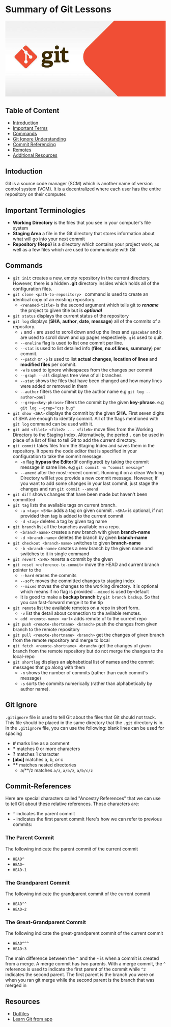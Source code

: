 Summary of Git Lessons
======================

![](git-header.jpg)

## Table of Content

 - [Introduction](#Introduction)
 - [Important Terms](#Important-Terminologies)
 - [Commands](#Commands)
 - [Git Ignore Understanding](#Git-Ignore)
 - [Commit Referencing](#Commit-References)
 - [Remotes](#Remotes)
 - [Additional Resources](#Resources)

## Intoduction
 Git is a source code manager (SCM) which is another name of version control system (VCM). It is a decentralized where each user has the entire repository on their computer.

## Important Terminologies
  - __Working Directory__ is the files that you see in your computer's file system
  - __Staging Area__ a file in the Git directory that stores information about what will go into your next commit
  - __Repository (Repo)__ is a directory which contains your project work, as well as a few files which are used to communicate with Git

## Commands
  - ```git init```
    creates a new, empty repository in the current directory. However, there is a hidden __.git__ directory insides which holds all of the configuration files.
  - ```git clone <path-to-repository> ```
    command is used to create an identical copy of an existing repository.
      - ``<renamed-title>`` is the second argument which tells git to __*rename*__ the project to given title but is __*optional*__
  - ```git status```
    displays the current status of the repository
  - ```git log```
    displays (__SHA__, __author__, __date__, __message__) all of the commits of a repository.
      - ```↓``` and ```↑``` are used to scroll down and up the lines and ```spacebar``` and ```b``` are used to scroll down and up pages respectively. ```q``` is used to quit.
      - ```--oneline``` flag is used to list one commit per line.
      - ```--stat``` is used to list detailed info (__files__, __no.of.lines__, __summary__) per commit.
      -  ```--patch``` or ```-p``` is used to list __actual changes__, __location of lines__ and __modified files__ per commit.
      - ```-w``` is used to ignore whitespaces from the changes per commit
      - ```--graph --all``` displays tree view of all branches
      - ```--stat``` shows the files that have been changed and how many lines were added or removed in them
      - ```--author``` filters the commit by the author name e.g ```git log --author=paul```
      - ```--grep=<key-phrase>``` filters the commit by the given __key-phrase__. e.g ```git log --grep="css bug"```
  - ```git show <SHA>```
    displays the commit by the given __SHA__. First seven digits of SHA are enough to identify commit. All of the flags mentioned with ```git log``` command can be used with it.
  - ```git add <file1> <file2> ... <fileN>```
    move files from the Working Directory to the Staging Index.
    Alternatively, the period ```.``` can be used in place of a list of files to tell Git to add the current directory.
  - ```git commit```
    takes files from the Staging Index and saves them in the repository. It opens the code editor that is specified in your configuration to take the commit message.
      - ```-m``` flag __bypass the Editor__(if configured) by taking the commit message in same line. e.g ```git commit -m "commit message"```
      - ```--amend``` alter the most-recent commit. Running it on a clean Working Directory will let you provide a new commit message. However, If you want to add some changes in your last commit, just stage the changes and run ```git commit --amend```
  - ```git diff```
    shows changes that have been made but haven't been committed
  - ```git tag```
    lists the available tags on current branch.
      - ```-a <tag> <SHA>``` adds a tag __<tag>__ on given commit __<SHA>__. ```<SHA>``` is optional, if not provided then tag is added to the current commit
      - ```-d <tag>``` deletes a tag by given tag __<tag>__ name
  - ```git branch```
    list all the branches available on a repo.
      - ```<branch-name>``` creates a new branch with given __branch-name__
      - ```-d <branch-name>``` deletes the branch by given __branch-name__
  - ```git checkout <branch-name>```
    switches to given __branch-name__
      - ```-b <branch-name>``` creates a new branch by the given name and switches to it in single command
  - ```git revert <SHA>```
    reverts a commit by the given __<SHA>__
  - ```git reset <reference-to-commit>```
    move the HEAD and current branch pointer to the __<referenced commit>__
    - ```--hard``` erases the commits
    - ```--soft``` moves the committed changes to staging index
    - ```--mixed``` moves the changes to the working directory. It is optional which means if no flag is provided ```--mixed``` is used by-default
    - It is good to make a __backup branch__ by ```git branch backup```. So that you can fast-forward merge it to the tip
  - ```git remote```
    list the available remotes on a repo in short form.
    - ```-v``` list the detail about connection to the avilable remotes.
    - ```add <remote-name> <url>``` adds remote of <remote-name> to the current repo
  - ```git push <remote-shortname> <branch>``` push the changes from given branch __<branch>__ to the remote repository __<remote-shorname>__
  - ```git pull <remote-shortname> <branch>``` get the changes of given branch __<branch>__ from the remote repository __<remote-shorname>__ and merge to local
  - ```git fetch <remote-shortname> <branch>``` get the changes of given branch __<branch>__ from the remote repository __<remote-shorname>__ but do not merge the changes to the local-repo
  - ```git shortlog```
    displays an alphabetical list of names and the commit messages that go along with them
    - ```-n``` shows the number of commits (rather than each commit's message)
    - ```-s``` sorts the commits numerically (rather than alphabetically by author name).


## Git Ignore
  ```.gitignore``` file is used to tell Git about the files that Git should not track. This file should be placed in the same directory that the ```.git``` directory is in.
  In the ```.gitignore``` file, you can use the following:
  blank lines can be used for spacing
  - __#__ marks line as a comment
  - __*__ matches 0 or more characters
  - __?__ matches 1 character
  - __[abc]__ matches a, b, _or_ c
  - __**__ matches nested directories
    - a/**/z matches
      ```a/z```,
      ```a/b/z```,
      ``a/b/c/z``

## Commit-References
  Here are special characters called "Ancestry References" that we can use to tell Git about these relative references. Those characters are:
  - ```^``` indicates the parent commit
  - ```~``` indicates the first parent commit
  Here's how we can refer to previous commits:

  ### The Parent Commit
  The following indicate the parent commit of the current commit
  - ```HEAD^```
  - ```HEAD~```
  - ```HEAD~1```

  ### The Grandparent Commit
  The following indicate the grandparent commit of the current commit
  - ```HEAD^^```
  - ``HEAD~2``

  ### The Great-Grandparent Commit
  The following indicate the great-grandparent commit of the current commit
  - ```HEAD^^^```
  - ```HEAD~3```

  The main difference between the ```^``` and the ```~``` is when a commit is created from a merge. A merge commit has two parents. With a merge commit, the ```^``` reference is used to indicate the first parent of the commit while ```^2``` indicates the second parent. The first parent is the branch you were on when you ran git merge while the second parent is the branch that was merged in

## Resources
  - [Dotfiles](https://dotfiles.github.io/)
  - [Learn Git from app](https://github.com/jlord/git-it-electron)